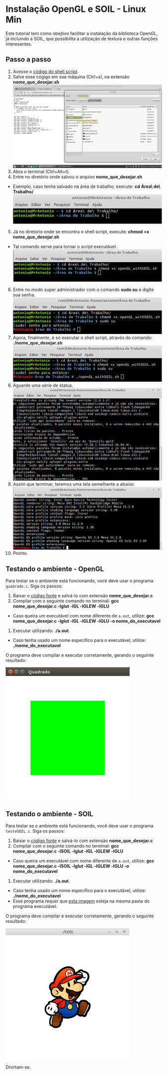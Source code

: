 # Instalação OpenGL e SOIL - Linux Min

Este tutorial tem como obejtivo facilitar a instalação da biblioteca OpenGL, já incluindo a SOIL, que possibilita a
utilização de textura e outras funções interesantes.

## Passo a passo

1. Acesse o [código do shell script](https://raw.githubusercontent.com/antonioaads/open_GL/master/openGL_withSOIL.sh).
2. Salve esse cógigo em sua máquina (Ctrl+s), na extensão **nome_que_desejar.sh**
![Imagem mostrando a gravação do arquivo](Passo1.png)
3. Abra o terminal (Ctrl+Alt+t).
4. Entre no diretório onde salvou o arquivo **nome_que_desejar.sh**
  - Exemplo, caso tenha salvado na área de trabalho, execute: **cd Área\ de\ Trabalho/** 
  ![Imagem mostrando o acesso ao diretório](Passo2.png)
5. Já no diretório onde se encontra o shell script, execute: **chmod +x nome_que_desejar.sh**
  - Tal comando serve para tornar o script executável.
  ![Imagem mostrando a execução do comando chmod](Passo3.png)
6. Entre no modo super administrador com o comando **sudo su** e digite sua senha.
  ![Imagem mostrando o acesso ao super admin](Passo4.png)
7. Agora, finalmente, é só executar o shell script, através do comando: **./nome_que_desejar.sh**
  ![Executando o script](Passo5.png)
8. Aguarde uma série de status.
  ![Imagem mostrando a execução do script](Passo6.png)
9. Assim que terminar, teremos uma tela semelhante a abaixo:
  ![Imagem mostrando o final da instalação](Passo7.png)
10. Pronto.

## Testando o ambiente - OpenGL

Para testar se o ambiente está funcionando, você deve usar o programa
`quadrado.c`. Siga os passos:

1. Baixar o [código fonte](https://raw.githubusercontent.com/antonioaads/open_GL/master/testeopenGL) e salvá-lo com extensão  **nome_que_desejar.c**
1. Compilar com o seguinte comando no terminal: **gcc nome_que_desejar.c -lglut -lGL -lGLEW -lGLU**
  - Caso queira um executável com nome diferente de `a.out`, utilize: **gcc nome_que_desejar.c -lglut -lGL -lGLEW -lGLU -o nome_do_executavel**
1. Executar utilizando: **./a.out**.
  - Caso tenha usado um nome específico para o executável, utilize: **./nome_do_executavel**

O programa deve compilar e executar corretamente, gerando o seguinte resultado:

![Imagem mostrando uma janela com o fundo branco e um quadrado verde, centralizado, ocupando aparentemente 50% do espaço](quadrado.png)

## Testando o ambiente - SOIL

Para testar se o ambiente está funcionando, você deve usar o programa
`testeSOIL.c`. Siga os passos:

1. Baixar o [código fonte](https://raw.githubusercontent.com/antonioaads/open_GL/master/testeSOIL) e salvá-lo com extensão  **nome_que_desejar.c**
1. Compilar com o seguinte comando no terminal: **gcc nome_que_desejar.c -lSOIL -lglut -lGL -lGLEW -lGLU**
  - Caso queira um executável com nome diferente de `a.out`, utilize: **gcc nome_que_desejar.c -lSOIL -lglut -lGL -lGLEW -lGLU -o nome_do_executavel**
1. Executar utilizando: **./a.out**.
  - Caso tenha usado um nome específico para o executável, utilize: **./nome_do_executavel**
  - Esse programa requer que [esta imagem](https://github.com/antonioaads/open_GL/blob/master/mario.png) esteja na mesma pasta do programa executável.

O programa deve compilar e executar corretamente, gerando o seguinte resultado:

![Imagem mostrando uma janela com o MARIO](testeMARIO.png)

Divirtam-se.
